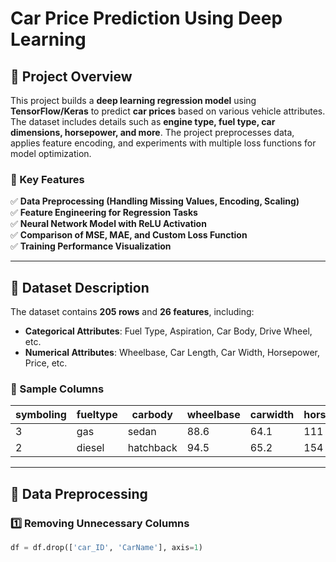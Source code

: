 # Car Price Prediction Using Deep Learning

## **📌 Project Overview**
This project builds a **deep learning regression model** using **TensorFlow/Keras** to predict **car prices** based on various vehicle attributes. The dataset includes details such as **engine type, fuel type, car dimensions, horsepower, and more**. The project preprocesses data, applies feature encoding, and experiments with multiple loss functions for model optimization.

### **🚀 Key Features**
✅ **Data Preprocessing (Handling Missing Values, Encoding, Scaling)**  
✅ **Feature Engineering for Regression Tasks**  
✅ **Neural Network Model with ReLU Activation**  
✅ **Comparison of MSE, MAE, and Custom Loss Function**  
✅ **Training Performance Visualization**  

---

## **📌 Dataset Description**
The dataset contains **205 rows** and **26 features**, including:
- **Categorical Attributes**: Fuel Type, Aspiration, Car Body, Drive Wheel, etc.
- **Numerical Attributes**: Wheelbase, Car Length, Car Width, Horsepower, Price, etc.

### **📌 Sample Columns**
| symboling | fueltype | carbody | wheelbase | carwidth | horsepower | price |
|-----------|---------|--------|----------|---------|-----------|------|
| 3         | gas     | sedan  | 88.6     | 64.1    | 111       | 13495 |
| 2         | diesel  | hatchback | 94.5   | 65.2    | 154       | 16500 |

---

## **📌 Data Preprocessing**
### **1️⃣ Removing Unnecessary Columns**
```python
df = df.drop(['car_ID', 'CarName'], axis=1)
